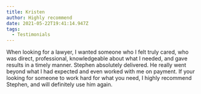 ```yaml
---
title: Kristen
author: Highly recommend
date: 2021-05-22T19:41:14.947Z
tags:
  - Testimonials
---
```

When looking for a lawyer, I wanted someone who I felt truly cared, who was direct, professional, knowledgeable about what I needed, and gave results in a timely manner. Stephen absolutely delivered. He really went beyond what I had expected and even worked with me on payment. If your looking for someone to work hard for what you need, I highly recommend Stephen, and will definitely use him again.